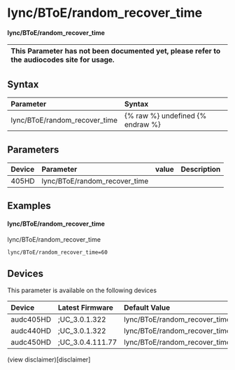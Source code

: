 ﻿---
description: lync/BToE/random_recover_time
search: false
---

# lync/BToE/random_recover_time

#### lync/BToE/random_recover_time


| This Parameter has not been documented yet, please refer to the audiocodes site for usage.  |
| :--- |

## Syntax
| Parameter | Syntax |
| :--- | :--- |
|lync/BToE/random_recover_time | {% raw %} undefined {% endraw %} |

## Parameters
|Device|Parameter|value|Description|
|:---|:---|:---|:---|
| 405HD | lync/BToE/random_recover_time |  |  |

## Examples
#### lync/BToE/random_recover_time

lync/BToE/random_recover_time

```
lync/BToE/random_recover_time=60
```

## Devices
This parameter is available on the following devices

| Device | Latest Firmware | Default Value |
|:---|:---|:---|
| audc405HD | ;UC_3.0.1.322 | lync/BToE/random_recover_time=60 
| audc440HD | ;UC_3.0.1.322 | lync/BToE/random_recover_time=60 
| audc450HD | ;UC_3.0.4.111.77 | lync/BToE/random_recover_time=60 

(view disclaimer)[disclaimer]
